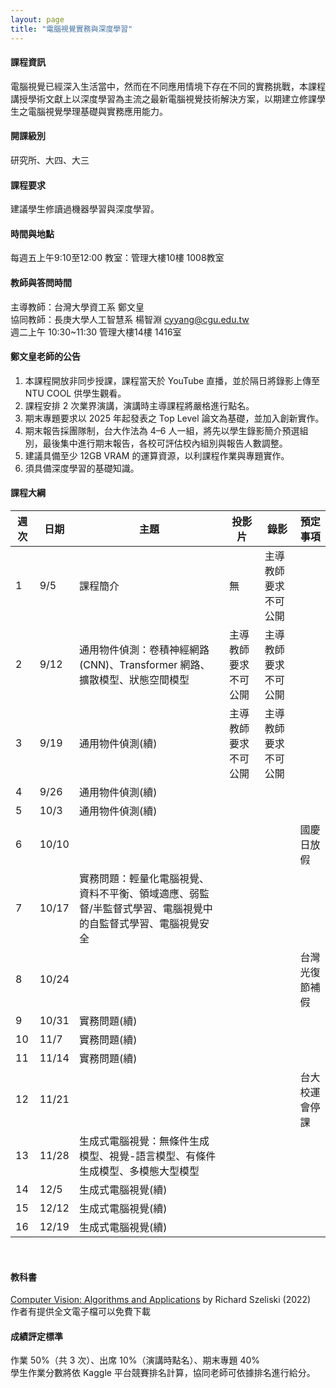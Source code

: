 ```yaml
---
layout: page
title: "電腦視覺實務與深度學習"
---
```


<!--ICM910-A1148-->
#### 課程資訊
電腦視覺已經深入生活當中，然而在不同應用情境下存在不同的實務挑戰，本課程講授學術文獻上以深度學習為主流之最新電腦視覺技術解決方案，以期建立修課學生之電腦視覺學理基礎與實務應用能力。

#### 開課級別
研究所、大四、大三

#### 課程要求 
建議學生修讀過機器學習與深度學習。 

#### 時間與地點
每週五上午9:10至12:00 教室：管理大樓10樓 1008教室<br/>

#### 教師與答問時間
主導教師：台灣大學資工系 鄭文皇<br/>
協同教師：長庚大學人工智慧系 楊智淵 cyyang@cgu.edu.tw<br/>
週二上午 10:30~11:30 管理大樓14樓 1416室<br/>

#### 鄭文皇老師的公告
1. 本課程開放非同步授課，課程當天於 YouTube 直播，並於隔日將錄影上傳至 NTU COOL 供學生觀看。
2. 課程安排 2 次業界演講，演講時主導課程將嚴格進行點名。
3. 期末專題要求以 2025 年起發表之 Top Level 論文為基礎，並加入創新實作。
4. 期末報告採團隊制，台大作法為 4–6 人一組，將先以學生錄影簡介預選組別，最後集中進行期末報告，各校可評估校內組別與報告人數調整。
5. 建議具備至少 12GB VRAM 的運算資源，以利課程作業與專題實作。
6. 須具備深度學習的基礎知識。

#### 課程大綱

|週次|日期  |主題                       |投影片     |錄影         | 預定事項 |
|--- |---   |---                        |---         |---         |---       |
|1   |9/5   | 課程簡介 | 無          | 主導教師要求不可公開           |          |
|2   |9/12  | 通用物件偵測：卷積神經網路 (CNN)、Transformer 網路、擴散模型、狀態空間模型           | 主導教師要求不可公開           |主導教師要求不可公開            |         |
|3   |9/19  | 通用物件偵測(續)           | 主導教師要求不可公開           | 主導教師要求不可公開           |          |
|4   |9/26  | 通用物件偵測(續)           |            |            |         |
|5   |10/3  | 通用物件偵測(續)           |            |             |          |
|6   |10/10 |                           |            |            | 國慶日放假         |
|7   |10/17 | 實務問題：輕量化電腦視覺、資料不平衡、領域適應、弱監督/半監督式學習、電腦視覺中的自監督式學習、電腦視覺安全 |            |            |          |
|8   |10/24 |                          |           |           | 台灣光復節補假         |
|9   |10/31 | 實務問題(續)              |            |            |        |
|10  |11/7  | 實務問題(續)              |            |            |        |
|11  |11/14 | 實務問題(續)              |            |            |          |
|12  |11/21 |                          |            |            | 台大校運會停課         |
|13  |11/28 | 生成式電腦視覺：無條件生成模型、視覺-語言模型、有條件生成模型、多模態大型模型 |            |            |          |
|14  |12/5  | 生成式電腦視覺(續)        |            |            |          |
|15  |12/12 | 生成式電腦視覺(續)        |            |            |          |
|16  |12/19 | 生成式電腦視覺(續)        |            |            |          |

<br/>

#### 教科書
[Computer Vision: Algorithms and Applications](http://szeliski.org/Book/) by Richard Szeliski (2022) <br/>
作者有提供全文電子檔可以免費下載

#### 成績評定標準
作業 50%（共 3 次）、出席 10%（演講時點名）、期末專題 40% <br/>
學生作業分數將依 Kaggle 平台競賽排名計算，協同老師可依據排名進行給分。